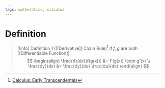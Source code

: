 ```yaml
---
tags: mathetatics, calculus
---
```


# Definition

> [!info] Definition 1 ([[Derivative]] Chain Rule)[^1]
> If $f, g$ are both [[Differentiable Function]],
> $$
> \begin{align}
> \frac{d}{dx}(f(g(x))) &= f'(g(x)) \cdot g'(x) \\
> \frac{dy}{dx} &= \frac{dy}{du} \frac{du}{dx}
> \end{align}
> $$

[^1]: [Calculus: Early Transcendentals](zotero://open-pdf/library/items/EEFDQ9Y5?page=230)